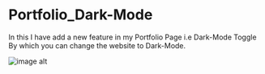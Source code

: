 # Portfolio_Dark-Mode
In this I have add a new feature in my Portfolio Page i.e Dark-Mode Toggle By which you can change the website to Dark-Mode.

![image alt]([https://github.com/BinaySharma25/Portfolio_Dark-Mode/blob/main/Dark-Mode.png?raw=true](https://github.com/BinaySharma25/Portfolio_Dark-Mode/blob/main/Dark.png?raw=true))
